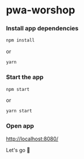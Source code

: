 # pwa-worshop

### Install app dependencies
```bash
npm install 
```
or
```bash
yarn 
```


### Start the app
```bash
npm start
```
or
```bash
yarn start
```

### Open app
[http://localhost:8080/](http://localhost:8080/)


Let's go 🚀
